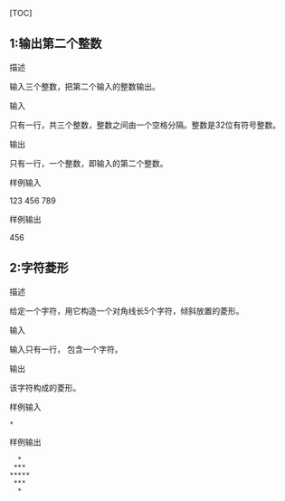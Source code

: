 

[TOC]



## 1:输出第二个整数

描述

输入三个整数，把第二个输入的整数输出。

输入

只有一行，共三个整数，整数之间由一个空格分隔。整数是32位有符号整数。

输出

只有一行，一个整数，即输入的第二个整数。

样例输入

123 456 789

样例输出

456

## 2:字符菱形

描述

给定一个字符，用它构造一个对角线长5个字符，倾斜放置的菱形。

输入

输入只有一行， 包含一个字符。

输出

该字符构成的菱形。

样例输入

`*`

样例输出

```
  *
 ***
*****
 ***
  *
```